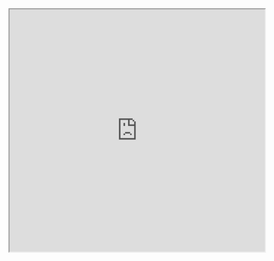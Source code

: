 <iframe style="width: 100%;" src="https://drive.google.com/file/d/0B0nsDj3ZPjGfRTBJTzJ3andjUElIYmMtZlB6R24tT2wtOV9r/preview" height="480"></iframe>
